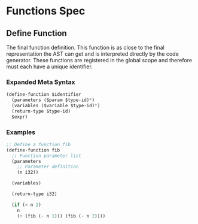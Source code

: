 # Functions Spec

## Define Function

The final function definition. This function is as close to the
final representation the AST can get and is interpreted directly
by the code generator. These functions are registered in the
global scope and therefore must each have a unique identifier.

### Expanded Meta Syntax

```lisp
(define-function $identifier
  (parameters ($param $type-id)*)
  (variables ($variable $type-id)*)
  (return-type $type-id)
  $expr)
```

### Examples

```lisp
;; Define a function fib
(define-function fib
  ;; Function parameter list
  (parameters
    ;; Parameter definition
    (n i32))

  (variables)

  (return-type i32)

  (if (< n 2)
    n
    (+ (fib (- n 1))) (fib (- n 2))))
```
